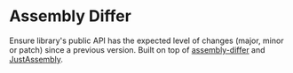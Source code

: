 # Assembly Differ
Ensure library's public API has the expected level of changes (major, minor or patch) since a previous version. Built on top of [assembly-differ](https://github.com/nullean/assembly-differ) and [JustAssembly](https://github.com/telerik/JustAssembly).